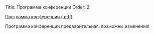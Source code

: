 Title: Программа конференции
Order: 2
<!-- Status: hidden -->

[Программа конференции (.pdf)](files/program.pdf)

Программа конференции предварительная, возможны изменения!
